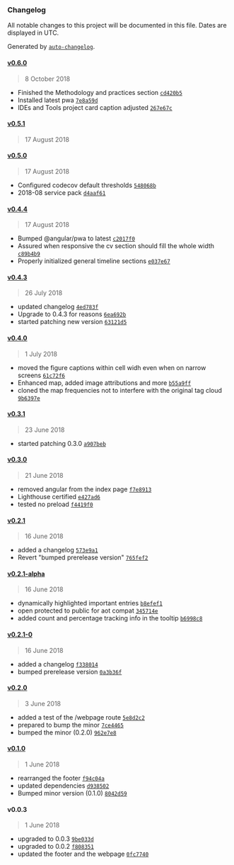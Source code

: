 ### Changelog

All notable changes to this project will be documented in this file. Dates are displayed in UTC.

Generated by [`auto-changelog`](https://github.com/CookPete/auto-changelog).

#### [v0.6.0](https://github.com/Yrkki/cv-generator-fe/compare/v0.5.1...v0.6.0)

> 8 October 2018

- Finished the Methodology and practices section [`cd420b5`](https://github.com/Yrkki/cv-generator-fe/commit/cd420b518bdca4c76d06e58a326c2a8405691e56)
- Installed latest pwa [`7e8a59d`](https://github.com/Yrkki/cv-generator-fe/commit/7e8a59d94955a0f31ae806d990f09ec044877d66)
- IDEs and Tools project card caption adjusted [`267e67c`](https://github.com/Yrkki/cv-generator-fe/commit/267e67c764d294ace41fa2917ab10bd175d55f7a)

#### [v0.5.1](https://github.com/Yrkki/cv-generator-fe/compare/v0.5.0...v0.5.1)

> 17 August 2018

#### [v0.5.0](https://github.com/Yrkki/cv-generator-fe/compare/v0.4.4...v0.5.0)

> 17 August 2018

- Configured codecov default thresholds [`548068b`](https://github.com/Yrkki/cv-generator-fe/commit/548068b611691030c968dc1f4483e3984b62d79a)
- 2018-08 service pack [`d4aaf61`](https://github.com/Yrkki/cv-generator-fe/commit/d4aaf6194f616477886108b52c25ccbdfcd5a60d)

#### [v0.4.4](https://github.com/Yrkki/cv-generator-fe/compare/v0.4.3...v0.4.4)

> 17 August 2018

- Bumped @angular/pwa to latest [`c2017f0`](https://github.com/Yrkki/cv-generator-fe/commit/c2017f087f8464fc44f5e1495f719bbcd95425ac)
- Assured when responsive the cv section should fill the whole width [`c89b4b9`](https://github.com/Yrkki/cv-generator-fe/commit/c89b4b9b9e3c46b705095cb653365077b356e751)
- Properly initialized general timeline sections [`e037e67`](https://github.com/Yrkki/cv-generator-fe/commit/e037e673322eabbec803265d291aedb94934d866)

#### [v0.4.3](https://github.com/Yrkki/cv-generator-fe/compare/v0.4.0...v0.4.3)

> 26 July 2018

- updated changelog [`4ed783f`](https://github.com/Yrkki/cv-generator-fe/commit/4ed783f79f9388abb50453088f658b952e9b1d31)
- Upgrade to 0.4.3 for reasons [`6ea692b`](https://github.com/Yrkki/cv-generator-fe/commit/6ea692b163733915bd6811c0d431b6854a7163fa)
- started patching new version [`63121d5`](https://github.com/Yrkki/cv-generator-fe/commit/63121d5d6e15403a71a922d1e87f64afb67da98d)

#### [v0.4.0](https://github.com/Yrkki/cv-generator-fe/compare/v0.3.1...v0.4.0)

> 1 July 2018

- moved the figure captions within cell widh even when on narrow screens [`61c72f6`](https://github.com/Yrkki/cv-generator-fe/commit/61c72f6111b72b4f7c73b9217ce4cee42ac48e62)
- Enhanced map, added image attributions and more [`b55a9ff`](https://github.com/Yrkki/cv-generator-fe/commit/b55a9ffb0ea7136a9f301059f968f6737212c0ab)
- cloned the map frequencies not to interfere with the original tag cloud [`9b6397e`](https://github.com/Yrkki/cv-generator-fe/commit/9b6397e6eeac7b7aace8fcae5756acfa398618a6)

#### [v0.3.1](https://github.com/Yrkki/cv-generator-fe/compare/v0.3.0...v0.3.1)

> 23 June 2018

- started patching 0.3.0 [`a907beb`](https://github.com/Yrkki/cv-generator-fe/commit/a907bebc162b4ab141cc01f2e077e81928e25308)

#### [v0.3.0](https://github.com/Yrkki/cv-generator-fe/compare/v0.2.1...v0.3.0)

> 21 June 2018

- removed angular from the index page [`f7e8913`](https://github.com/Yrkki/cv-generator-fe/commit/f7e8913c35d563b5e424cb42d81f3b03e0337491)
- Lighthouse certified [`e427ad6`](https://github.com/Yrkki/cv-generator-fe/commit/e427ad6d9ca5d3c06ccc2e1ca5d17c7b8b0c4351)
- tested no preload [`f4419f0`](https://github.com/Yrkki/cv-generator-fe/commit/f4419f0d1ab07e5e79b80e320981d5ddb9bb4553)

#### [v0.2.1](https://github.com/Yrkki/cv-generator-fe/compare/v0.2.1-0...v0.2.1)

> 16 June 2018

- added a changelog [`573e9a1`](https://github.com/Yrkki/cv-generator-fe/commit/573e9a1bb765f8d53601ef9fa10bd1cbd99ffe95)
- Revert "bumped prerelease version" [`765fef2`](https://github.com/Yrkki/cv-generator-fe/commit/765fef2237da567082e2d878bd909a0be2ff89fb)

#### [v0.2.1-alpha](https://github.com/Yrkki/cv-generator-fe/compare/v0.2.0...v0.2.1-alpha)

> 16 June 2018

- dynamically highlighted important entries [`b8efef1`](https://github.com/Yrkki/cv-generator-fe/commit/b8efef1033a740cdbd0502abc6dd2ac5cf0b6b6d)
- open protected to public for aot compat [`345714e`](https://github.com/Yrkki/cv-generator-fe/commit/345714e4d056027c52a7ca31b6132472b5c35055)
- added count and percentage tracking info in the tooltip [`b6998c8`](https://github.com/Yrkki/cv-generator-fe/commit/b6998c8a154f215361e3291858d1b1665b0834ad)

#### [v0.2.1-0](https://github.com/Yrkki/cv-generator-fe/compare/v0.2.1-alpha...v0.2.1-0)

> 16 June 2018

- added a changelog [`f338014`](https://github.com/Yrkki/cv-generator-fe/commit/f3380140a1382658fce6eecca9b7c0876099d0ac)
- bumped prerelease version [`0a3b36f`](https://github.com/Yrkki/cv-generator-fe/commit/0a3b36fffe877aec707dd31e7ac8b752d0f406db)

#### [v0.2.0](https://github.com/Yrkki/cv-generator-fe/compare/v0.1.0...v0.2.0)

> 3 June 2018

- added a test of the /webpage route [`5e8d2c2`](https://github.com/Yrkki/cv-generator-fe/commit/5e8d2c2296a148785ec487f3591146d279efcc2a)
- prepared to bump the minor [`7ce4465`](https://github.com/Yrkki/cv-generator-fe/commit/7ce4465da11f99a741b540af50b0ce25149b5549)
- bumped the minor (0.2.0) [`962e7e8`](https://github.com/Yrkki/cv-generator-fe/commit/962e7e8c48921c04cb6e76e380fba827956fd984)

#### [v0.1.0](https://github.com/Yrkki/cv-generator-fe/compare/v0.0.3...v0.1.0)

> 1 June 2018

- rearranged the footer [`f94c04a`](https://github.com/Yrkki/cv-generator-fe/commit/f94c04aadc2333dcc39cea6a704d323b50268198)
- updated dependencies [`d938502`](https://github.com/Yrkki/cv-generator-fe/commit/d938502e70af9c8367b8c9a60397d3c767560ae4)
- Bumped minor version (0.1.0) [`8042d59`](https://github.com/Yrkki/cv-generator-fe/commit/8042d591522534880dc748ccc1c0294ed2a11563)

#### v0.0.3

> 1 June 2018

- upgraded to 0.0.3 [`9be033d`](https://github.com/Yrkki/cv-generator-fe/commit/9be033dad1f8956e59f5580e7016faa0884454ac)
- upgraded to 0.0.2 [`f808351`](https://github.com/Yrkki/cv-generator-fe/commit/f808351ab1f57855cf9522e0b104c9936187383a)
- updated the footer and the webpage [`0fc7740`](https://github.com/Yrkki/cv-generator-fe/commit/0fc7740549f8ab9bc7eddb3f60000e8c1d268344)
